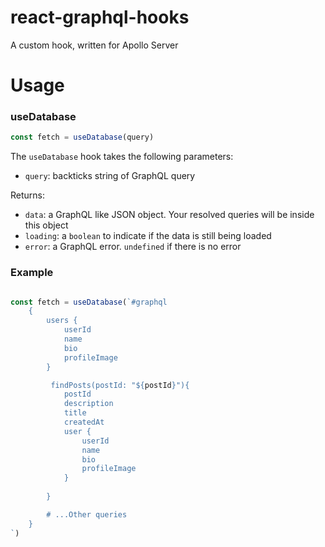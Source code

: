 # react-graphql-hooks
A custom hook, written for Apollo Server

# Usage
### useDatabase

```ts
const fetch = useDatabase(query)
```

The `useDatabase` hook takes the following parameters:

- `query`: backticks string of GraphQL query

Returns:

- `data`: a GraphQL like JSON object. Your resolved queries will be inside this object
- `loading`: a `boolean` to indicate if the data is still being loaded
- `error`: a GraphQL error. `undefined` if there is no error

### Example

```ts

const fetch = useDatabase(`#graphql
    {
        users {
            userId
            name
            bio
            profileImage
        }

         findPosts(postId: "${postId}"){
            postId
            description
            title
            createdAt
            user {
                userId
                name
                bio
                profileImage
            }
            
        }

        # ...Other queries
    }
`)
```
